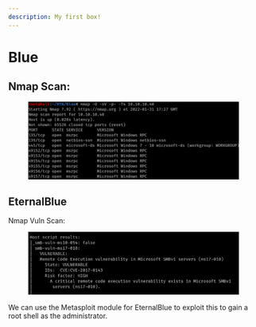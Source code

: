 ```yaml
---
description: My first box!
---
```


# Blue

## Nmap Scan:

<figure><img src="../../../.gitbook/assets/image (68) (1).png" alt=""><figcaption></figcaption></figure>

## EternalBlue

Nmap Vuln Scan:

<figure><img src="../../../.gitbook/assets/image (63) (3) (1) (1).png" alt=""><figcaption></figcaption></figure>

We can use the Metasploit module for EternalBlue to exploit this to gain a root shell as the administrator.
